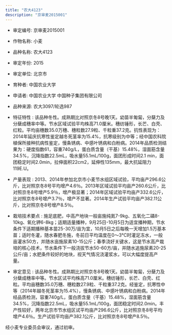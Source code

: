 ```yaml
---
title: "农大4123"
description: "京审麦2015001"
---
```

* 审定编号:  京审麦2015001

*  作物名称:  小麦

*  品种名称:  农大4123

*  审定年份:  2015

*  审定单位:  北京市

* 育种者:  中国农业大学

*  申请者:  中国农业大学 中国种子集团有限公司

*  品种来源:  农大3097/轮选987

*  特征特性 : 
该品种冬性。成熟期比对照京冬8号晚1天。幼苗半匍匐，分蘖力及分蘖成穗率中等。节水区域试验平均株高71.0厘米。穗纺锤形，长芒、白壳、红粒。平均亩穗数35.0万穗、穗粒数27.9粒、千粒重37.2克。抗性表现为：2014年延庆抗寒性鉴定越冬死茎率为15.4%，抗寒级别为中等；经中国农科院植保所接种抗病性鉴定，慢条锈病、中感叶锈病和白粉病。2014年品质检测结果为：硬度指数61，容重740g/L，蛋白质含量（干基）15.48%，湿面筋含量34.5%，沉降指数22.5mL，吸水量55.1mL/100g，面团形成时间2.1 min，面团稳定时间2.0min，拉伸面积22cm2，延伸性135mm，最大抗延阻力119E.U。
 
*  产量表现 : 
2013、2014年参加北京市小麦节水组区域试验，平均亩产296.6公斤，比对照京冬8号平均增产4.6％。2013年区域试验平均亩产260.6公斤，比对照京冬8号增产5.9％，增产极显著；2014年区域试验平均亩产332.6公斤，比对照京冬8号增产3.7％，增产不显著。2014年生产试验平均亩产382.11公斤，比对照京冬8号增产8.5％。

*  栽培技术要点 : 
施足底肥，中高产地块一般亩施纯氮7-9kg、五氧化二磷8-10kg、氧化钾6-8kg；适期适量播种，9月25日-10月5日为适宜播种期，节水条件下适期播种基本苗25-30万/亩为宜，10月5日之后每晚一天增加1.5万基本苗；适时冬灌，随水春肥冬施，冬前日平均温度在0～3℃时灌足冻水，一般亩灌水50方，并随水亩施尿素10-15公斤；春季浇好关键水，这是节水高产栽培的核心技术，节水条件下一般浇拔节水50-60方/亩，并随水追施尿素20-25公斤/亩；水肥条件较好的地块，视天气情况浇灌浆水，可以大幅度提高产量。

*  审定意见 : 
该品种冬性。成熟期比对照京冬8号晚1天。幼苗半匍匐，分蘖力及分蘖成穗率中等。节水区试平均株高71.0厘米。穗纺锤形，长芒、白壳、红粒。平均亩穗数35.0万穗、穗粒数27.9粒、千粒重37.2克。经鉴定，抗寒性中等（2014年越冬死茎率为15.4%），慢条锈病、中感叶锈病和白粉病。2014年经品质检测，容重740g/L，蛋白质含量（干基）15.48%，湿面筋含量34.5%，沉降指数22.5mL，吸水量55.1mL/100g，面团稳定时间2.0min。丰产性较好，两年北京市节水组区试平均亩产296.6公斤，比对照京冬8号平均增产4.6％。生产试验平均亩产382.1公斤，比对照京冬8号增产8.5％。
经小麦专业委员会审议，通过初审。


